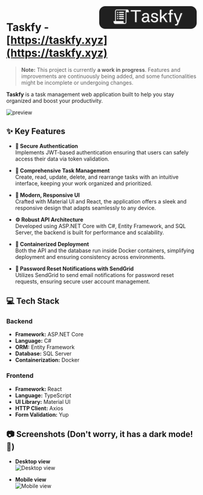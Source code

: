 <a href="https://taskfy.xyz/">
    <img src="./Frontend/public/icons/app/logo-background.png" alt="Taskfy logo" title="Taskfy" align="right" height="60" />
</a>

# Taskfy - [https://taskfy.xyz](https://taskfy.xyz)

> **Note:** This project is currently **a work in progress**. Features and improvements are continuously being added, and some functionalities might be incomplete or undergoing changes.

**Taskfy** is a task management web application built to help you stay organized and boost your productivity.

![preview](./preview.gif)

## ✨ Key Features

- **🔐 Secure Authentication**  
  Implements JWT-based authentication ensuring that users can safely access their data via token validation.

- **📝 Comprehensive Task Management**  
  Create, read, update, delete, and rearrange tasks with an intuitive interface, keeping your work organized and prioritized.

- **🎨 Modern, Responsive UI**  
  Crafted with Material UI and React, the application offers a sleek and responsive design that adapts seamlessly to any device.

- **⚙️ Robust API Architecture**  
  Developed using ASP.NET Core with C#, Entity Framework, and SQL Server, the backend is built for performance and scalability.

- **🐳 Containerized Deployment**  
  Both the API and the database run inside Docker containers, simplifying deployment and ensuring consistency across environments.

- **📩 Password Reset Notifications with SendGrid**  
  Utilizes SendGrid to send email notifications for password reset requests, ensuring secure user account management.

## 💻 Tech Stack

### Backend
- **Framework:** ASP.NET Core
- **Language:** C#
- **ORM:** Entity Framework
- **Database:** SQL Server
- **Containerization:** Docker

### Frontend
- **Framework:** React
- **Language:** TypeScript
- **UI Library:** Material UI
- **HTTP Client:** Axios
- **Form Validation:** Yup

## 📷 Screenshots (Don't worry, it has a dark mode! 🌙)

- **Desktop view**  
![Desktop view](https://github.com/user-attachments/assets/44ba0442-09b7-4b95-88ac-1e794f8207be)

- **Mobile view**  
![Mobile view](https://github.com/user-attachments/assets/e237c5f0-e7cb-4946-9d55-657a89618cee)
